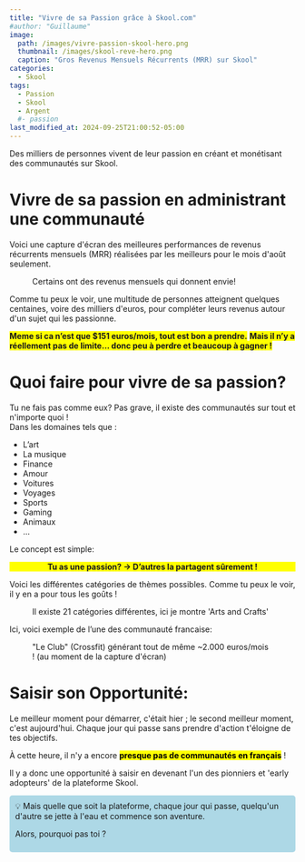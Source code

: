 ```yaml
---
title: "Vivre de sa Passion grâce à Skool.com"
#author: "Guillaume"
image: 
  path: /images/vivre-passion-skool-hero.png
  thumbnail: /images/skool-reve-hero.png
  caption: "Gros Revenus Mensuels Récurrents (MRR) sur Skool"
categories:
  - Skool
tags:
  - Passion
  - Skool
  - Argent
  #- passion
last_modified_at: 2024-09-25T21:00:52-05:00
---
```

Des milliers de personnes vivent de leur passion en créant et monétisant des communautés sur Skool. 

# Vivre de sa passion en administrant une communauté

Voici une capture d'écran des meilleures performances de revenus récurrents mensuels (MRR) réalisées par les meilleurs pour le mois d'août seulement.

<figure class="align-center">
  <a href="#"><img src="{{ '../images/august-leaderboard-MRR.png' | relative_url }}" alt=""></a>
  <figcaption>Certains ont des revenus mensuels qui donnent envie!</figcaption>
</figure>

Comme tu peux le voir, une multitude de personnes atteignent quelques centaines, voire des milliers d'euros, pour compléter leurs revenus autour d'un sujet qui les passionne.


**<span style="background-color: yellow">Meme si ca n’est que $151 euros/mois, tout est bon a prendre.</span>**
**<span style="background-color: yellow">Mais il n’y a réellement pas de limite... donc peu à perdre et beaucoup à gagner !</span>**

# Quoi faire pour vivre de sa passion?

Tu ne fais pas comme eux? Pas grave, il existe des communautés sur tout et n'importe quoi !  
Dans les domaines tels que :  
- L’art  
- La musique  
- Finance  
- Amour  
- Voitures  
- Voyages  
- Sports  
- Gaming  
- Animaux  
- …

Le concept est simple:
<p style="text-align: center; background-color: yellow; font-weight: bold;">
Tu as une passion? → D’autres la partagent sûrement !
</p>


Voici les différentes catégories de thèmes possibles. Comme tu peux le voir, il y en a pour tous les goûts !

<figure class="align-center">
  <a href="#"><img src="{{ '../images/Skool-categories.png' | relative_url }}" alt=""></a>
  <figcaption>Il existe 21 catégories différentes, ici je montre 'Arts and Crafts'</figcaption>
</figure>


Ici, voici exemple de l’une des communauté francaise:  
<figure class="align-center">
  <a href="#"><img src="{{ '../images/Crossfit-Skool-example.png' | relative_url }}" alt=""></a>
  <figcaption>"Le Club" (Crossfit) générant tout de même ~2.000 euros/mois !  (au moment de la capture d'écran)</figcaption>
</figure>

# Saisir son Opportunité:
Le meilleur moment pour démarrer, c'était hier ; le second meilleur moment, c'est aujourd'hui. Chaque jour qui passe sans prendre d'action t'éloigne de tes objectifs.

À cette heure, il n'y a encore **<mark>presque pas de communautés en français</mark>** ! 

Il y a donc une opportunité à saisir en devenant l'un des pionniers et 'early adopteurs' de la plateforme Skool. 

<div style="background-color: lightblue; padding: 10px; border-radius: 5px;">
💡 Mais quelle que soit la plateforme, chaque jour qui passe, quelqu'un d'autre se jette à l'eau et commence son aventure. 
  
Alors, pourquoi pas toi ?
</div>
